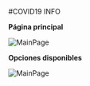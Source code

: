 
#COVID19 INFO

**Página principal**

![MainPage](https://github.com/txandalf/coronavirusinfo/edit/master/covid1.png)

**Opciones disponibles**

![MainPage](https://github.com/txandalf/coronavirusinfo/edit/master/covid2.png)
